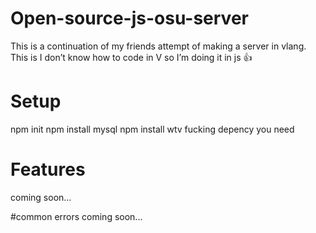 # Open-source-js-osu-server
This is a continuation of my friends attempt of making a server in vlang. This is I don’t know how to code in V so I’m doing it in js 👍
# Setup 
npm init 
npm install mysql
npm install wtv fucking depency you need 
# Features
coming soon...

#common errors
coming soon...

